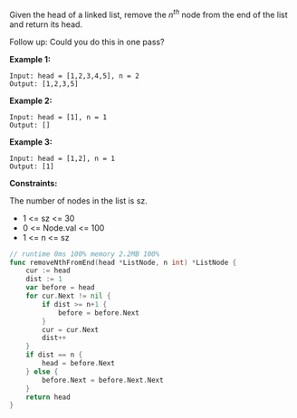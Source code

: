 Given the head of a linked list, remove the $n^{th}$ node from the end of the list and return its head.

Follow up: Could you do this in one pass?

**Example 1:**
```
Input: head = [1,2,3,4,5], n = 2
Output: [1,2,3,5]
```
**Example 2:**
```
Input: head = [1], n = 1
Output: []
```
**Example 3:**
```
Input: head = [1,2], n = 1
Output: [1]
```

**Constraints:**

The number of nodes in the list is sz.
- 1 <= sz <= 30
- 0 <= Node.val <= 100
- 1 <= n <= sz

```go
// runtime 0ms 100% memory 2.2MB 100%
func removeNthFromEnd(head *ListNode, n int) *ListNode {
	cur := head
	dist := 1
	var before = head
	for cur.Next != nil {
		if dist >= n+1 {
			before = before.Next
		}
		cur = cur.Next
		dist++
	}
	if dist == n {
		head = before.Next
	} else {
		before.Next = before.Next.Next
	}
	return head
}
```
